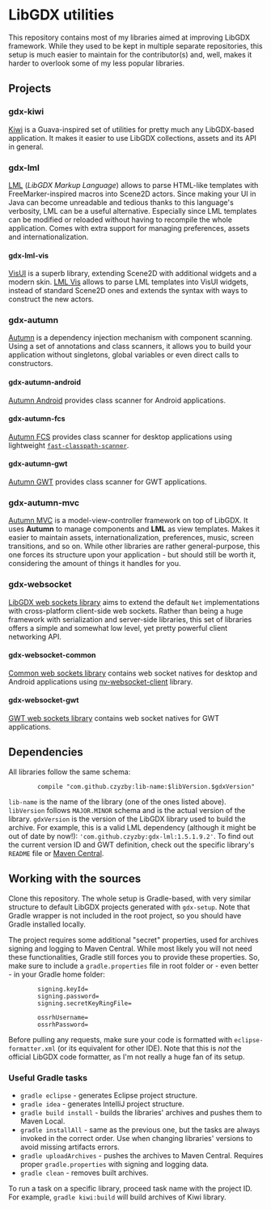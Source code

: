 # LibGDX utilities

This repository contains most of my libraries aimed at improving LibGDX framework. While they used to be kept in multiple separate repositories, this setup is much easier to maintain for the contributor(s) and, well, makes it harder to overlook some of my less popular libraries.

## Projects

### gdx-kiwi
[Kiwi](https://github.com/czyzby/gdx-lml/tree/master/kiwi) is a Guava-inspired set of utilities for pretty much any LibGDX-based application. It makes it easier to use LibGDX collections, assets and its API in general.

### gdx-lml
[LML](https://github.com/czyzby/gdx-lml/tree/master/lml) (*LibGDX Markup Language*) allows to parse HTML-like templates with FreeMarker-inspired macros into Scene2D actors. Since making your UI in Java can become unreadable and tedious thanks to this language's verbosity, LML can be a useful alternative. Especially since LML templates can be modified or reloaded without having to recompile the whole application. Comes with extra support for managing preferences, assets and internationalization.

#### gdx-lml-vis
[VisUI](https://github.com/kotcrab/VisEditor/wiki/VisUI) is a superb library, extending Scene2D with additional widgets and a modern skin. [LML Vis](https://github.com/czyzby/gdx-lml/tree/master/lml-vis) allows to parse LML templates into VisUI widgets, instead of standard Scene2D ones and extends the syntax with ways to construct the new actors.

### gdx-autumn
[Autumn](https://github.com/czyzby/gdx-lml/tree/master/autumn) is a dependency injection mechanism with component scanning. Using a set of annotations and class scanners, it allows you to build your application without singletons, global variables or even direct calls to constructors.

#### gdx-autumn-android
[Autumn Android](https://github.com/czyzby/gdx-lml/tree/master/autumn/natives/android) provides class scanner for Android applications.

#### gdx-autumn-fcs
[Autumn FCS](https://github.com/czyzby/gdx-lml/tree/master/autumn/natives/fcs) provides class scanner for desktop applications using lightweight [`fast-classpath-scanner`](https://github.com/lukehutch/fast-classpath-scanner).

#### gdx-autumn-gwt
[Autumn GWT](https://github.com/czyzby/gdx-lml/tree/master/autumn/natives/gwt) provides class scanner for GWT applications.

### gdx-autumn-mvc
[Autumn MVC](https://github.com/czyzby/gdx-lml/tree/master/mvc) is a model-view-controller framework on top of LibGDX. It uses **Autumn** to manage components and **LML** as view templates. Makes it easier to maintain assets, internationalization, preferences, music, screen transitions, and so on. While other libraries are rather general-purpose, this one forces its structure upon your application - but should still be worth it, considering the amount of things it handles for you.

### gdx-websocket
[LibGDX web sockets library](https://github.com/czyzby/gdx-lml/tree/master/websocket) aims to extend the default `Net` implementations with cross-platform client-side web sockets. Rather than being a huge framework with serialization and server-side libraries, this set of libraries offers a simple and somewhat low level, yet pretty powerful client networking API.

#### gdx-websocket-common
[Common web sockets library](https://github.com/czyzby/gdx-lml/tree/master/websocket/natives/common) contains web socket natives for desktop and Android applications using [nv-websocket-client](https://github.com/TakahikoKawasaki/nv-websocket-client) library.

#### gdx-websocket-gwt
[GWT web sockets library](https://github.com/czyzby/gdx-lml/tree/master/websocket/natives/gwt) contains web socket natives for GWT applications.

## Dependencies

All libraries follow the same schema:
```
        compile "com.github.czyzby:lib-name:$libVersion.$gdxVersion"
```
`lib-name` is the name of the library (one of the ones listed above). `libVersion` follows `MAJOR.MINOR` schema and is the actual version of the library. `gdxVersion` is the version of the LibGDX library used to build the archive. For example, this is a valid LML dependency (although it might be out of date by now!): `'com.github.czyzby:gdx-lml:1.5.1.9.2'`. To find out the current version ID and GWT definition, check out the specific library's `README` file or [Maven Central](http://search.maven.org/#search|ga|1|g%3A%22com.github.czyzby%22).

## Working with the sources

Clone this repository. The whole setup is Gradle-based, with very similar structure to default LibGDX projects generated with `gdx-setup`. Note that Gradle wrapper is not included in the root project, so you should have Gradle installed locally.

The project requires some additional "secret" properties, used for archives signing and logging to Maven Central. While most likely you will not need these functionalities, Gradle still forces you to provide these properties. So, make sure to include a `gradle.properties` file in root folder or - even better - in your Gradle home folder:
```
        signing.keyId= 
        signing.password= 
        signing.secretKeyRingFile= 

        ossrhUsername= 
        ossrhPassword= 
```

Before pulling any requests, make sure your code is formatted with `eclipse-formatter.xml` (or its equivalent for other IDE). Note that this is *not* the official LibGDX code formatter, as I'm not really a huge fan of its setup.

### Useful Gradle tasks
- `gradle eclipse` - generates Eclipse project structure.
- `gradle idea` - generates IntelliJ project structure.
- `gradle build install` - builds the libraries' archives and pushes them to Maven Local.
- `gradle installAll` - same as the previous one, but the tasks are always invoked in the correct order. Use when changing libraries' versions to avoid missing artifacts errors.
- `gradle uploadArchives` - pushes the archives to Maven Central. Requires proper `gradle.properties` with signing and logging data.
- `gradle clean` - removes built archives.

To run a task on a specific library, proceed task name with the project ID. For example, `gradle kiwi:build` will build archives of Kiwi library.
